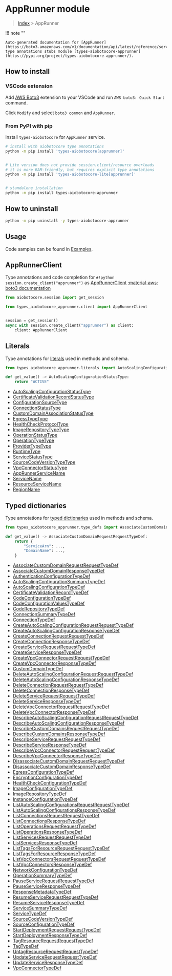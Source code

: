 # AppRunner module

> [Index](../README.md) > AppRunner


!!! note ""

    Auto-generated documentation for [AppRunner](https://boto3.amazonaws.com/v1/documentation/api/latest/reference/services/apprunner.html#AppRunner)
    type annotations stubs module [types-aiobotocore-apprunner](https://pypi.org/project/types-aiobotocore-apprunner/).

## How to install

### VSCode extension

Add [AWS Boto3](https://marketplace.visualstudio.com/items?itemName=Boto3typed.boto3-ide)
extension to your VSCode and run `AWS boto3: Quick Start` command.

Click `Modify` and select `boto3 common` and `AppRunner`.

### From PyPI with pip

Install `types-aiobotocore` for `AppRunner` service.

```bash
# install with aiobotocore type annotations
python -m pip install 'types-aiobotocore[apprunner]'


# Lite version does not provide session.client/resource overloads
# it is more RAM-friendly, but requires explicit type annotations
python -m pip install 'types-aiobotocore-lite[apprunner]'


# standalone installation
python -m pip install types-aiobotocore-apprunner
```



## How to uninstall

```bash
python -m pip uninstall -y types-aiobotocore-apprunner
```

## Usage

Code samples can be found in [Examples](./usage.md).

## AppRunnerClient

Type annotations and code completion for  `#!python session.create_client("apprunner")` as [AppRunnerClient](./client.md)
[:material-aws: boto3 documentation](https://boto3.amazonaws.com/v1/documentation/api/latest/reference/services/apprunner.html#AppRunner.Client)

```python title="Usage example"
from aiobotocore.session import get_session

from types_aiobotocore_apprunner.client import AppRunnerClient


session = get_session()
async with session.create_client("apprunner") as client:
    client: AppRunnerClient
```








## Literals

Type annotations for [literals](./literals.md) used in methods and schema.

```python title="Usage example"
from types_aiobotocore_apprunner.literals import AutoScalingConfigurationStatusType

def get_value() -> AutoScalingConfigurationStatusType:
    return "ACTIVE"
```

- [AutoScalingConfigurationStatusType](./literals.md#autoscalingconfigurationstatustype)
- [CertificateValidationRecordStatusType](./literals.md#certificatevalidationrecordstatustype)
- [ConfigurationSourceType](./literals.md#configurationsourcetype)
- [ConnectionStatusType](./literals.md#connectionstatustype)
- [CustomDomainAssociationStatusType](./literals.md#customdomainassociationstatustype)
- [EgressTypeType](./literals.md#egresstypetype)
- [HealthCheckProtocolType](./literals.md#healthcheckprotocoltype)
- [ImageRepositoryTypeType](./literals.md#imagerepositorytypetype)
- [OperationStatusType](./literals.md#operationstatustype)
- [OperationTypeType](./literals.md#operationtypetype)
- [ProviderTypeType](./literals.md#providertypetype)
- [RuntimeType](./literals.md#runtimetype)
- [ServiceStatusType](./literals.md#servicestatustype)
- [SourceCodeVersionTypeType](./literals.md#sourcecodeversiontypetype)
- [VpcConnectorStatusType](./literals.md#vpcconnectorstatustype)
- [AppRunnerServiceName](./literals.md#apprunnerservicename)
- [ServiceName](./literals.md#servicename)
- [ResourceServiceName](./literals.md#resourceservicename)
- [RegionName](./literals.md#regionname)




## Typed dictionaries

Type annotations for [typed dictionaries](./type_defs.md) used in methods and schema.

```python title="Usage example"
from types_aiobotocore_apprunner.type_defs import AssociateCustomDomainRequestRequestTypeDef

def get_value() -> AssociateCustomDomainRequestRequestTypeDef:
    return {
        "ServiceArn": ...,
        "DomainName": ...,
    }
```

- [AssociateCustomDomainRequestRequestTypeDef](./type_defs.md#associatecustomdomainrequestrequesttypedef)
- [AssociateCustomDomainResponseTypeDef](./type_defs.md#associatecustomdomainresponsetypedef)
- [AuthenticationConfigurationTypeDef](./type_defs.md#authenticationconfigurationtypedef)
- [AutoScalingConfigurationSummaryTypeDef](./type_defs.md#autoscalingconfigurationsummarytypedef)
- [AutoScalingConfigurationTypeDef](./type_defs.md#autoscalingconfigurationtypedef)
- [CertificateValidationRecordTypeDef](./type_defs.md#certificatevalidationrecordtypedef)
- [CodeConfigurationTypeDef](./type_defs.md#codeconfigurationtypedef)
- [CodeConfigurationValuesTypeDef](./type_defs.md#codeconfigurationvaluestypedef)
- [CodeRepositoryTypeDef](./type_defs.md#coderepositorytypedef)
- [ConnectionSummaryTypeDef](./type_defs.md#connectionsummarytypedef)
- [ConnectionTypeDef](./type_defs.md#connectiontypedef)
- [CreateAutoScalingConfigurationRequestRequestTypeDef](./type_defs.md#createautoscalingconfigurationrequestrequesttypedef)
- [CreateAutoScalingConfigurationResponseTypeDef](./type_defs.md#createautoscalingconfigurationresponsetypedef)
- [CreateConnectionRequestRequestTypeDef](./type_defs.md#createconnectionrequestrequesttypedef)
- [CreateConnectionResponseTypeDef](./type_defs.md#createconnectionresponsetypedef)
- [CreateServiceRequestRequestTypeDef](./type_defs.md#createservicerequestrequesttypedef)
- [CreateServiceResponseTypeDef](./type_defs.md#createserviceresponsetypedef)
- [CreateVpcConnectorRequestRequestTypeDef](./type_defs.md#createvpcconnectorrequestrequesttypedef)
- [CreateVpcConnectorResponseTypeDef](./type_defs.md#createvpcconnectorresponsetypedef)
- [CustomDomainTypeDef](./type_defs.md#customdomaintypedef)
- [DeleteAutoScalingConfigurationRequestRequestTypeDef](./type_defs.md#deleteautoscalingconfigurationrequestrequesttypedef)
- [DeleteAutoScalingConfigurationResponseTypeDef](./type_defs.md#deleteautoscalingconfigurationresponsetypedef)
- [DeleteConnectionRequestRequestTypeDef](./type_defs.md#deleteconnectionrequestrequesttypedef)
- [DeleteConnectionResponseTypeDef](./type_defs.md#deleteconnectionresponsetypedef)
- [DeleteServiceRequestRequestTypeDef](./type_defs.md#deleteservicerequestrequesttypedef)
- [DeleteServiceResponseTypeDef](./type_defs.md#deleteserviceresponsetypedef)
- [DeleteVpcConnectorRequestRequestTypeDef](./type_defs.md#deletevpcconnectorrequestrequesttypedef)
- [DeleteVpcConnectorResponseTypeDef](./type_defs.md#deletevpcconnectorresponsetypedef)
- [DescribeAutoScalingConfigurationRequestRequestTypeDef](./type_defs.md#describeautoscalingconfigurationrequestrequesttypedef)
- [DescribeAutoScalingConfigurationResponseTypeDef](./type_defs.md#describeautoscalingconfigurationresponsetypedef)
- [DescribeCustomDomainsRequestRequestTypeDef](./type_defs.md#describecustomdomainsrequestrequesttypedef)
- [DescribeCustomDomainsResponseTypeDef](./type_defs.md#describecustomdomainsresponsetypedef)
- [DescribeServiceRequestRequestTypeDef](./type_defs.md#describeservicerequestrequesttypedef)
- [DescribeServiceResponseTypeDef](./type_defs.md#describeserviceresponsetypedef)
- [DescribeVpcConnectorRequestRequestTypeDef](./type_defs.md#describevpcconnectorrequestrequesttypedef)
- [DescribeVpcConnectorResponseTypeDef](./type_defs.md#describevpcconnectorresponsetypedef)
- [DisassociateCustomDomainRequestRequestTypeDef](./type_defs.md#disassociatecustomdomainrequestrequesttypedef)
- [DisassociateCustomDomainResponseTypeDef](./type_defs.md#disassociatecustomdomainresponsetypedef)
- [EgressConfigurationTypeDef](./type_defs.md#egressconfigurationtypedef)
- [EncryptionConfigurationTypeDef](./type_defs.md#encryptionconfigurationtypedef)
- [HealthCheckConfigurationTypeDef](./type_defs.md#healthcheckconfigurationtypedef)
- [ImageConfigurationTypeDef](./type_defs.md#imageconfigurationtypedef)
- [ImageRepositoryTypeDef](./type_defs.md#imagerepositorytypedef)
- [InstanceConfigurationTypeDef](./type_defs.md#instanceconfigurationtypedef)
- [ListAutoScalingConfigurationsRequestRequestTypeDef](./type_defs.md#listautoscalingconfigurationsrequestrequesttypedef)
- [ListAutoScalingConfigurationsResponseTypeDef](./type_defs.md#listautoscalingconfigurationsresponsetypedef)
- [ListConnectionsRequestRequestTypeDef](./type_defs.md#listconnectionsrequestrequesttypedef)
- [ListConnectionsResponseTypeDef](./type_defs.md#listconnectionsresponsetypedef)
- [ListOperationsRequestRequestTypeDef](./type_defs.md#listoperationsrequestrequesttypedef)
- [ListOperationsResponseTypeDef](./type_defs.md#listoperationsresponsetypedef)
- [ListServicesRequestRequestTypeDef](./type_defs.md#listservicesrequestrequesttypedef)
- [ListServicesResponseTypeDef](./type_defs.md#listservicesresponsetypedef)
- [ListTagsForResourceRequestRequestTypeDef](./type_defs.md#listtagsforresourcerequestrequesttypedef)
- [ListTagsForResourceResponseTypeDef](./type_defs.md#listtagsforresourceresponsetypedef)
- [ListVpcConnectorsRequestRequestTypeDef](./type_defs.md#listvpcconnectorsrequestrequesttypedef)
- [ListVpcConnectorsResponseTypeDef](./type_defs.md#listvpcconnectorsresponsetypedef)
- [NetworkConfigurationTypeDef](./type_defs.md#networkconfigurationtypedef)
- [OperationSummaryTypeDef](./type_defs.md#operationsummarytypedef)
- [PauseServiceRequestRequestTypeDef](./type_defs.md#pauseservicerequestrequesttypedef)
- [PauseServiceResponseTypeDef](./type_defs.md#pauseserviceresponsetypedef)
- [ResponseMetadataTypeDef](./type_defs.md#responsemetadatatypedef)
- [ResumeServiceRequestRequestTypeDef](./type_defs.md#resumeservicerequestrequesttypedef)
- [ResumeServiceResponseTypeDef](./type_defs.md#resumeserviceresponsetypedef)
- [ServiceSummaryTypeDef](./type_defs.md#servicesummarytypedef)
- [ServiceTypeDef](./type_defs.md#servicetypedef)
- [SourceCodeVersionTypeDef](./type_defs.md#sourcecodeversiontypedef)
- [SourceConfigurationTypeDef](./type_defs.md#sourceconfigurationtypedef)
- [StartDeploymentRequestRequestTypeDef](./type_defs.md#startdeploymentrequestrequesttypedef)
- [StartDeploymentResponseTypeDef](./type_defs.md#startdeploymentresponsetypedef)
- [TagResourceRequestRequestTypeDef](./type_defs.md#tagresourcerequestrequesttypedef)
- [TagTypeDef](./type_defs.md#tagtypedef)
- [UntagResourceRequestRequestTypeDef](./type_defs.md#untagresourcerequestrequesttypedef)
- [UpdateServiceRequestRequestTypeDef](./type_defs.md#updateservicerequestrequesttypedef)
- [UpdateServiceResponseTypeDef](./type_defs.md#updateserviceresponsetypedef)
- [VpcConnectorTypeDef](./type_defs.md#vpcconnectortypedef)

